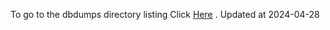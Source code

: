 To go to the dbdumps directory listing Click [Here](https://ipfs.io/ipfs/bafkreib6tiyw7dw2klfxaxidad6s72e7xpasw25lk3qyr6m4owmozxl36m) . Updated at 2024-04-28